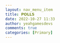 ```yaml
---
layout: nav_menu_item
title: 𝗣𝗢𝗟𝗟𝗦
date: 2022-10-27 11:33
author: yeahgamesdevs
comments: true
categories: [Primary]
---
```


